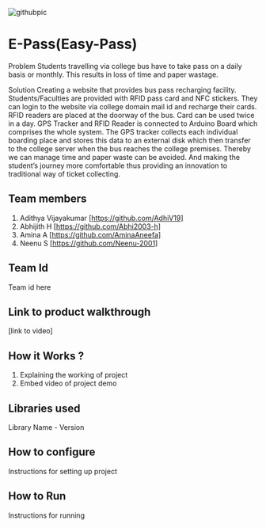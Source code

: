 ![githubpic](https://user-images.githubusercontent.com/126552313/221784874-670cd550-8440-4f18-bc5e-44257752c230.png)

# E-Pass(Easy-Pass)
Problem 
Students travelling via college bus have to take pass on a daily basis or monthly. This results in loss of time and paper wastage. 

Solution
Creating a website that provides bus pass recharging facility. Students/Faculties are provided with RFID pass card and NFC stickers. They can login to the website via college domain mail id and recharge their cards. RFID readers are placed at the doorway of the bus. 
Card can be used twice in a day. GPS Tracker and RFID Reader is connected to Arduino Board which comprises the whole system. The GPS tracker collects each individual boarding place and stores this data to an external disk which then transfer to the college server when the bus reaches the college premises. 
Thereby we can manage time and paper waste can be avoided. And making the student’s journey more comfortable thus providing an innovation to traditional way of ticket collecting.

## Team members
1. Adithya Vijayakumar [https://github.com/AdhiV19]
2. Abhijith H [https://github.com/Abhi2003-h]
3. Amina A [https://github.com/AminaAneefa]
4. Neenu S [https://github.com/Neenu-2001]
## Team Id
Team id here
## Link to product walkthrough
[link to video]
## How it Works ?
1. Explaining the working of project
2. Embed video of project demo
## Libraries used
Library Name - Version
## How to configure
Instructions for setting up project
## How to Run
Instructions for running
